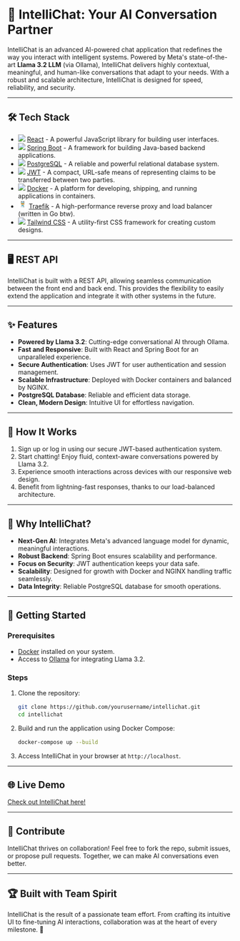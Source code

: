# 🤖 IntelliChat: Your AI Conversation Partner  

IntelliChat is an advanced AI-powered chat application that redefines the way you interact with intelligent systems. Powered by Meta's state-of-the-art **Llama 3.2 LLM** (via Ollama), IntelliChat delivers highly contextual, meaningful, and human-like conversations that adapt to your needs. With a robust and scalable architecture, IntelliChat is designed for speed, reliability, and security.

---

## 🛠️ Tech Stack

- <img src="https://img.icons8.com/?size=100&id=wPohyHO_qO1a&format=png&color=000000" height="20"/> [React](https://react.dev/) - A powerful JavaScript library for building user interfaces.
- <img src="https://img.icons8.com/?size=100&id=90519&format=png&color=000000" height="20"/> [Spring Boot](https://spring.io/projects/spring-boot) - A framework for building Java-based backend applications.
- <img src="https://img.icons8.com/?size=100&id=38561&format=png&color=000000" height="20"/> [PostgreSQL](https://www.postgresql.org/) - A reliable and powerful relational database system.
- <img src="https://img.icons8.com/?size=100&id=rHpveptSuwDz&format=png&color=000000" height="20"/> [JWT](https://jwt.io/) - A compact, URL-safe means of representing claims to be transferred between two parties.
- <img src="https://cdn4.iconfinder.com/data/icons/logos-and-brands/512/97_Docker_logo_logos-512.png" height="20"/> [Docker](https://www.docker.com/) - A platform for developing, shipping, and running applications in containers.
- <img src="https://github.com/traefik/traefik/blob/master/docs/content/assets/img/traefik.logo.png?raw=true" height="20"/> [Traefik](https://traefik.io/traefik/) - A high-performance reverse proxy and load balancer (written in Go btw).
- <img src="https://img.icons8.com/?size=100&id=4PiNHtUJVbLs&format=png&color=000000" height="20"/> [Tailwind CSS](https://tailwindcss.com/) - A utility-first CSS framework for creating custom designs.

---

## 🖥️ REST API

IntelliChat is built with a REST API, allowing seamless communication between the front end and back end. This provides the flexibility to easily extend the application and integrate it with other systems in the future.

---

## ✨ Features

- **Powered by Llama 3.2**: Cutting-edge conversational AI through Ollama.
- **Fast and Responsive**: Built with React and Spring Boot for an unparalleled experience.
- **Secure Authentication**: Uses JWT for user authentication and session management.
- **Scalable Infrastructure**: Deployed with Docker containers and balanced by NGINX.
- **PostgreSQL Database**: Reliable and efficient data storage.
- **Clean, Modern Design**: Intuitive UI for effortless navigation.

---

## 🔢 How It Works

1. Sign up or log in using our secure JWT-based authentication system.
2. Start chatting! Enjoy fluid, context-aware conversations powered by Llama 3.2.
3. Experience smooth interactions across devices with our responsive web design.
4. Benefit from lightning-fast responses, thanks to our load-balanced architecture.

---

## 🎯 Why IntelliChat?

- **Next-Gen AI**: Integrates Meta's advanced language model for dynamic, meaningful interactions.
- **Robust Backend**: Spring Boot ensures scalability and performance.
- **Focus on Security**: JWT authentication keeps your data safe.
- **Scalability**: Designed for growth with Docker and NGINX handling traffic seamlessly.
- **Data Integrity**: Reliable PostgreSQL database for smooth operations.

---

## 🚀 Getting Started

### Prerequisites

- [Docker](https://www.docker.com/) installed on your system.
- Access to [Ollama](https://ollama.com/) for integrating Llama 3.2.

### Steps

1. Clone the repository:
   ```bash
   git clone https://github.com/yourusername/intellichat.git
   cd intellichat
   ```
2. Build and run the application using Docker Compose:
   ```bash
   docker-compose up --build
   ```
3. Access IntelliChat in your browser at `http://localhost`.

---

## 🌐 Live Demo

[Check out IntelliChat here!](https://intelli-chat-frontend.vercel.app/)

---

## 🙌 Contribute

IntelliChat thrives on collaboration! Feel free to fork the repo, submit issues, or propose pull requests. Together, we can make AI conversations even better.

---

## 🏆 Built with Team Spirit

IntelliChat is the result of a passionate team effort. From crafting its intuitive UI to fine-tuning AI interactions, collaboration was at the heart of every milestone. 🚀

